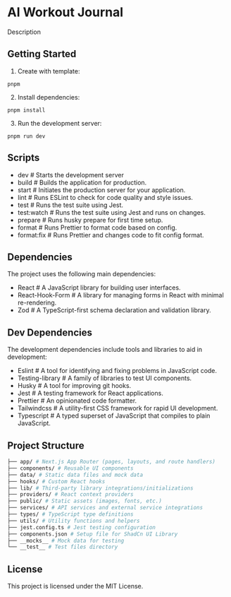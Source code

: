 # AI Workout Journal

Description

## Getting Started

1. Create with template:

```nodejs
pnpm
```

2. Install dependencies: 

```nodejs
pnpm install
```

3. Run the development server:

```nodejs
pnpm run dev
```

## Scripts

- dev # Starts the development server
- build # Builds the application for production.
- start # Initiates the production server for your application.
- lint # Runs ESLint to check for code quality and style issues.
- test # Runs the test suite using Jest.
- test:watch # Runs the test suite using Jest and runs on changes.
- prepare # Runs husky prepare for first time setup.
- format # Runs Prettier to format code based on config.
- format:fix # Runs Prettier and changes code to fit config format.

## Dependencies

The project uses the following main dependencies:

- React # A JavaScript library for building user interfaces.
- React-Hook-Form # A library for managing forms in React with minimal re-rendering.
- Zod # A TypeScript-first schema declaration and validation library.

## Dev Dependencies

The development dependencies include tools and libraries to aid in development:

- Eslint # A tool for identifying and fixing problems in JavaScript code.
- Testing-library # A family of libraries to test UI components.
- Husky # A tool for improving git hooks.
- Jest # A testing framework for React applications.
- Prettier # An opinionated code formatter.
- Tailwindcss # A utility-first CSS framework for rapid UI development.
- Typescript # A typed superset of JavaScript that compiles to plain JavaScript.

## Project Structure

```bash
├── app/ # Next.js App Router (pages, layouts, and route handlers)
├── components/ # Reusable UI components
├── data/ # Static data files and mock data
├── hooks/ # Custom React hooks
├── lib/ # Third-party library integrations/initializations
├── providers/ # React context providers
├── public/ # Static assets (images, fonts, etc.)
├── services/ # API services and external service integrations
├── types/ # TypeScript type definitions
├── utils/ # Utility functions and helpers
├── jest.config.ts # Jest testing configuration
├── components.json # Setup file for ShadCn UI Library
├── __mocks__ # Mock data for testing
└── __test__ # Test files directory
```

## License

This project is licensed under the MIT License.